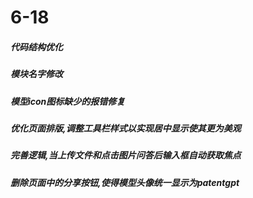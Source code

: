 # 6-18

##### 代码结构优化



##### 模块名字修改



##### 模型icon图标缺少的报错修复



##### 优化页面排版,调整工具栏样式以实现居中显示使其更为美观



##### 完善逻辑,当上传文件和点击图片问答后输入框自动获取焦点



##### 删除页面中的分享按钮,使得模型头像统一显示为patentgpt